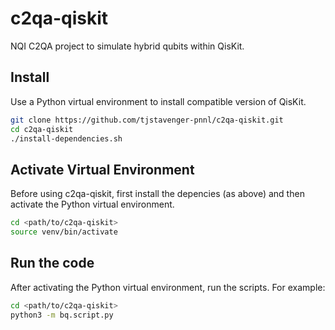 # c2qa-qiskit

NQI C2QA project to simulate hybrid qubits within QisKit.

## Install

Use a Python virtual environment to install compatible version of QisKit.

```bash
git clone https://github.com/tjstavenger-pnnl/c2qa-qiskit.git
cd c2qa-qiskit
./install-dependencies.sh
```

## Activate Virtual Environment

Before using c2qa-qiskit, first install the depencies (as above) and then activate the Python virtual environment.

```bash
cd <path/to/c2qa-qiskit>
source venv/bin/activate
```

## Run the code

After activating the Python virtual environment, run the scripts. For example:

```bash
cd <path/to/c2qa-qiskit>
python3 -m bq.script.py
```
